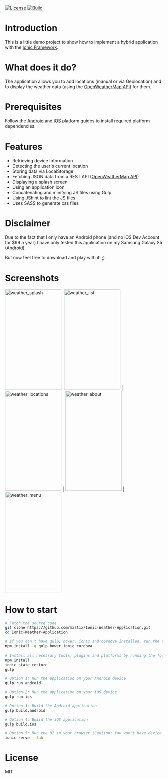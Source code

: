 [![License](https://img.shields.io/badge/license-MIT-317BF9.svg?style=flat)](https://tldrlegal.com/license/mit-license "MIT License")
[![Build](https://travis-ci.org/mastix/Ionic-Weather-Application.svg?branch=master)](https://travis-ci.org/mastix/Ionic-Weather-Application "Build status")
# Introduction

This is a little demo project to show how to implement a hybrid application with the [Ionic Framework](http://ionicframework.com/).

# What does it do?

The application allows you to add locations (manual or via Geolocation) and to display the weather data (using the [OpenWeatherMap API](http://openweathermap.org/api)) for them.

# Prerequisites

Follow the [Android](http://cordova.apache.org/docs/en/3.3.0/guide_platforms_android_index.md.html#Android%20Platform%20Guide) and [iOS](http://cordova.apache.org/docs/en/3.3.0/guide_platforms_ios_index.md.html#iOS%20Platform%20Guide) platform guides to install required platform dependencies.

# Features

* Retrieving device Information
* Detecting the user's current location
* Storing data via LocalStorage
* Fetching JSON data from a REST API ([OpenWeatherMap API](http://openweathermap.org/api))
* Displaying a splash screen
* Using an application icon
* Concatenating and minifying JS files using Gulp
* Using JShint to lint the JS files
* Uses SASS to generate css files

# Disclaimer

Due to the fact that I only have an Android phone (and no iOS Dev Account for $99 a year) I have only tested this application on my Samsung Galaxy S5 (Android).

But now feel free to download and play with it! ;)

# Screenshots

[<img alt="weather_splash" src="https://raw.githubusercontent.com/mastix/Ionic-Weather-Application/master/misc/screenshots/weather_splash.png" width="180" height="320">](https://raw.githubusercontent.com/mastix/Ionic-Weather-Application/master/misc/screenshots/weather_splash.png)|
[<img alt="weather_list" src="https://raw.githubusercontent.com/mastix/Ionic-Weather-Application/master/misc/screenshots/weather_list.png" width="180" height="320">](https://raw.githubusercontent.com/mastix/Ionic-Weather-Application/master/misc/screenshots/weather_list.png) |
[<img alt="weather_locations" src="https://raw.githubusercontent.com/mastix/Ionic-Weather-Application/master/misc/screenshots/weather_locations.png" width="180" height="320">](https://raw.githubusercontent.com/mastix/Ionic-Weather-Application/master/misc/screenshots/weather_locations.png) |
[<img alt="weather_about" src="https://raw.githubusercontent.com/mastix/Ionic-Weather-Application/master/misc/screenshots/weather_about.png" width="180" height="320">](https://raw.githubusercontent.com/mastix/Ionic-Weather-Application/master/misc/screenshots/weather_about.png) |
[<img alt="weather_menu" src="https://raw.githubusercontent.com/mastix/Ionic-Weather-Application/master/misc/screenshots/weather_menu.png" width="180" height="320">](https://raw.githubusercontent.com/mastix/Ionic-Weather-Application/master/misc/screenshots/weather_menu.png)

# How to start

```bash
# Fetch the source code
git clone https://github.com/mastix/Ionic-Weather-Application.git
cd Ionic-Weather-Application

# If you don't have gulp, bower, ionic and cordova installed, run the following command
npm install -g gulp bower ionic cordova

# Install all necessary tools, plugins and platforms by running the following commands
npm install
ionic state restore
gulp

# Option 1: Run the application on your Android device
gulp run.android

# Option 2: Run the application on your iOS device
gulp run.ios

# Option 3: Build the Android application
gulp build.android

# Option 4: Build the iOS application
gulp build.ios

# Option 5: Run the UI in your browser (Caution: You won't have device specific features when doing so (e.g. splash screen, device information (the whole about screen will not work!),...)
ionic serve --lab
```

# License

MIT
